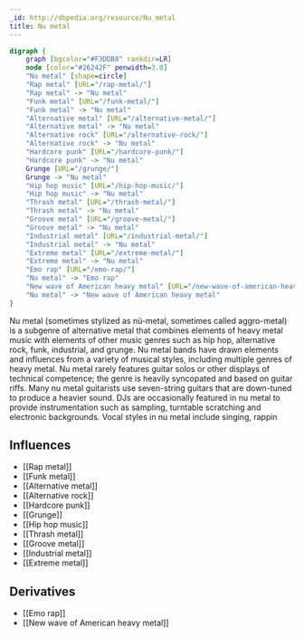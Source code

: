 ```yaml
---
_id: http://dbpedia.org/resource/Nu_metal
title: Nu metal
---
```


```dot
digraph {
	graph [bgcolor="#F3DDB8" rankdir=LR]
	node [color="#26242F" penwidth=3.0]
	"Nu metal" [shape=circle]
	"Rap metal" [URL="/rap-metal/"]
	"Rap metal" -> "Nu metal"
	"Funk metal" [URL="/funk-metal/"]
	"Funk metal" -> "Nu metal"
	"Alternative metal" [URL="/alternative-metal/"]
	"Alternative metal" -> "Nu metal"
	"Alternative rock" [URL="/alternative-rock/"]
	"Alternative rock" -> "Nu metal"
	"Hardcore punk" [URL="/hardcore-punk/"]
	"Hardcore punk" -> "Nu metal"
	Grunge [URL="/grunge/"]
	Grunge -> "Nu metal"
	"Hip hop music" [URL="/hip-hop-music/"]
	"Hip hop music" -> "Nu metal"
	"Thrash metal" [URL="/thrash-metal/"]
	"Thrash metal" -> "Nu metal"
	"Groove metal" [URL="/groove-metal/"]
	"Groove metal" -> "Nu metal"
	"Industrial metal" [URL="/industrial-metal/"]
	"Industrial metal" -> "Nu metal"
	"Extreme metal" [URL="/extreme-metal/"]
	"Extreme metal" -> "Nu metal"
	"Emo rap" [URL="/emo-rap/"]
	"Nu metal" -> "Emo rap"
	"New wave of American heavy metal" [URL="/new-wave-of-american-heavy-metal/"]
	"Nu metal" -> "New wave of American heavy metal"
}
```

Nu metal (sometimes stylized as nü-metal, sometimes called aggro-metal) is a subgenre of alternative metal that combines elements of heavy metal music with elements of other music genres such as hip hop, alternative rock, funk, industrial, and grunge. Nu metal bands have drawn elements and influences from a variety of musical styles, including multiple genres of heavy metal. Nu metal rarely features guitar solos or other displays of technical competence; the genre is heavily syncopated and based on guitar riffs. Many nu metal guitarists use seven-string guitars that are down-tuned to produce a heavier sound. DJs are occasionally featured in nu metal to provide instrumentation such as sampling, turntable scratching and electronic backgrounds. Vocal styles in nu metal include singing, rappin

## Influences

- [[Rap metal]]
- [[Funk metal]]
- [[Alternative metal]]
- [[Alternative rock]]
- [[Hardcore punk]]
- [[Grunge]]
- [[Hip hop music]]
- [[Thrash metal]]
- [[Groove metal]]
- [[Industrial metal]]
- [[Extreme metal]]

## Derivatives

- [[Emo rap]]
- [[New wave of American heavy metal]]
